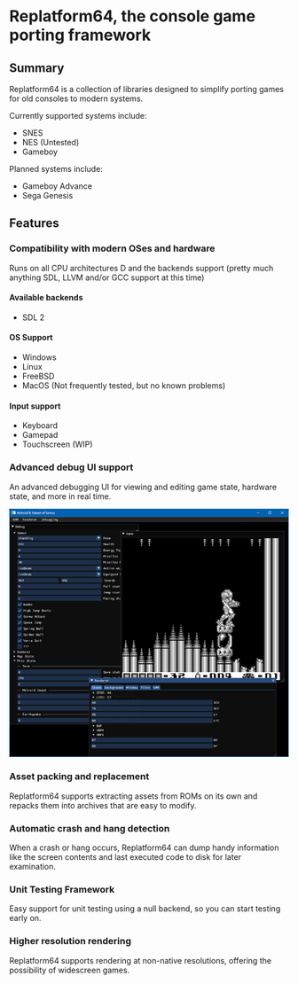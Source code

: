 # Replatform64, the console game porting framework

## Summary

Replatform64 is a collection of libraries designed to simplify porting games for old consoles to modern systems.

Currently supported systems include:

- SNES
- NES (Untested)
- Gameboy

Planned systems include:

- Gameboy Advance
- Sega Genesis

## Features

### Compatibility with modern OSes and hardware

Runs on all CPU architectures D and the backends support (pretty much anything SDL, LLVM and/or GCC support at this time)

#### Available backends

- SDL 2

#### OS Support

- Windows
- Linux
- FreeBSD
- MacOS (Not frequently tested, but no known problems)

#### Input support

- Keyboard
- Gamepad
- Touchscreen (WIP)

### Advanced debug UI support

An advanced debugging UI for viewing and editing game state, hardware state, and more in real time.

![Debug UI](debug%20ui.png)

### Asset packing and replacement

Replatform64 supports extracting assets from ROMs on its own and repacks them into archives that are easy to modify.

### Automatic crash and hang detection

When a crash or hang occurs, Replatform64 can dump handy information like the screen contents and last executed code to disk for later examination.

### Unit Testing Framework

Easy support for unit testing using a null backend, so you can start testing early on.

### Higher resolution rendering

Replatform64 supports rendering at non-native resolutions, offering the possibility of widescreen games.
